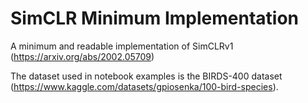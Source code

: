 # SimCLR Minimum Implementation

A minimum and readable implementation of SimCLRv1 (https://arxiv.org/abs/2002.05709)

The dataset used in notebook examples is the BIRDS-400 dataset (https://www.kaggle.com/datasets/gpiosenka/100-bird-species).